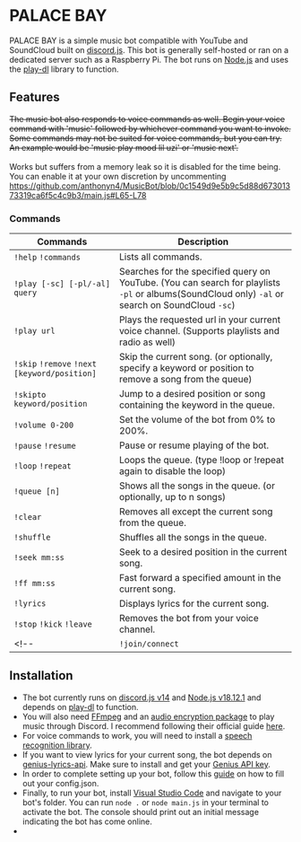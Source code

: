 # PALACE BAY
PALACE BAY is a simple music bot compatible with YouTube and SoundCloud built on [discord.js](https://discord.js.org). This bot is generally self-hosted or ran on a dedicated server such as a Raspberry Pi. The bot runs on [Node.js](https://nodejs.org/en) and uses the [play-dl](https://play-dl.github.io/index.html) library to function.
## Features
~~The music bot also responds to voice commands as well. Begin your voice command with 'music' followed by whichever command you want to invoke. Some commands may not be suited for voice commands, but you can try.~~ 
<br>
~~An example would be 'music play mood lil uzi' or 'music next'.~~ 
<br><br>
Works but suffers from a memory leak so it is disabled for the time being. You can enable it at your own discretion by uncommenting https://github.com/anthonyn4/MusicBot/blob/0c1549d9e5b9c5d88d67301373319ca6f5c4c9b3/main.js#L65-L78
### Commands
| Commands | Description |
| --- | --- |
| `!help` `!commands` | Lists all commands. |
| `!play [-sc] [-pl/-al] query`| Searches for the specified query on YouTube. (You can search for playlists `-pl` or albums(SoundCloud only) `-al`  or search on SoundCloud `-sc`) |
| `!play url` | Plays the requested url in your current voice channel. (Supports playlists and radio as well)
| `!skip` `!remove` `!next [keyword/position]` | Skip the current song. (or optionally, specify a keyword or position to remove a song from the queue) |
| `!skipto keyword/position` | Jump to a desired position or song containing the keyword in the queue. |
| `!volume 0-200` | Set the volume of the bot from 0% to 200%.
| `!pause` `!resume` | Pause or resume playing of the bot.|
| `!loop` `!repeat` | Loops the queue. (type !loop or !repeat again to disable the loop) |
| `!queue [n]` | Shows all the songs in the queue. (or optionally, up to n songs) |
| `!clear` | Removes all except the current song from the queue. |
| `!shuffle` | Shuffles all the songs in the queue. |
| `!seek mm:ss` | Seek to a desired position in the current song. |
| `!ff mm:ss` | Fast forward a specified amount in the current song. |
| `!lyrics` | Displays lyrics for the current song. |
| `!stop` `!kick` `!leave` | Removes the bot from your voice channel. |
<!-- | `!join/connect` | Summons the bot to your current voice channel. (using !play will automatically invoke this) | -->

## Installation
- The bot currently runs on [discord.js v14](https://www.npmjs.com/package/discord.js) and [Node.js v18.12.1](https://nodejs.org/en) and depends on [play-dl](https://play-dl.github.io/index.html) to function.
- You will also need [FFmpeg](https://ffmpeg.org/download.html) and an [audio encryption package](https://www.npmjs.com/package/libsodium-wrappers) to play music through Discord. I recommend following their official guide [here](https://discordjs.guide/voice/#installation).
- For voice commands to work, you will need to install a [speech recognition library](https://discordsr.netlify.app/).
- If you want to view lyrics for your current song, the bot depends on [genius-lyrics-api](https://github.com/farshed/genius-lyrics-api). Make sure to install and get your [Genius API key](https://genius.com/developers).
- In order to complete setting up your bot, follow this [guide](https://discordjs.guide/preparations/setting-up-a-bot-application.html#creating-your-bot) on how to fill out your config.json. 
- Finally, to run your bot, install [Visual Studio Code](https://code.visualstudio.com/) and navigate to your bot's folder. You can run `node .` or `node main.js` in your terminal to activate the bot. The console should print out an initial message indicating the bot has come online.
- 
